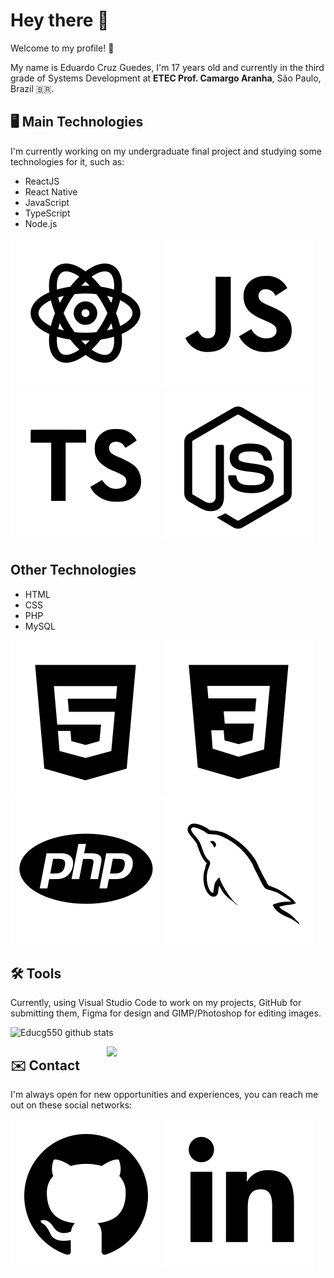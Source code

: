 ﻿# Hey there 👋
Welcome to my profile! 🙂

My name is Eduardo Cruz Guedes, I'm 17 years old and currently in the third grade of Systems Development at **ETEC Prof. Camargo Aranha**, São Paulo, Brazil 🇧🇷.

## 🖥️ Main Technologies
I'm currently working on my undergraduate final project and studying some technologies for it, such as:

-  ReactJS
- React Native 
- JavaScript
- TypeScript
- Node.js

![ReactJS](./images/react.svg) ![JS](./images/js.svg) ![TS](./images/ts.svg) ![Node.js](./images/node.svg)

## Other Technologies 
- HTML
- CSS
- PHP
- MySQL

![HTML](./images/html.svg) ![CSS](./images/css.svg) ![PHP](./images/php.svg) ![MySQL](./images/sql.svg)
     
## 🛠️ Tools
Currently, using Visual Studio Code to work on my projects, GitHub for submitting them, Figma for design and GIMP/Photoshop for editing images.

![Educg550 github stats](https://github-readme-stats.vercel.app/api?username=Educg550)

<img align="right" src="https://raw.githubusercontent.com/MicaelliMedeiros/micaellimedeiros/master/image/computer-illustration.png" width="350"/>

## ✉️ Contact
I'm always open for new opportunities and experiences, you can reach me out on these social networks:

[![GitHub](./images/github.svg)](https://github.com/Educg550) [![LinkedIn](./images/linkedin.svg)](https://www.linkedin.com/in/eduardo-cruz-guedes-276a01206/)

